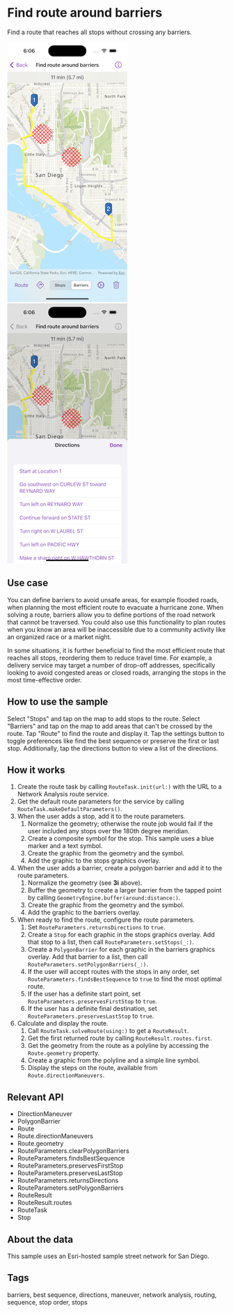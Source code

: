 # Find route around barriers

Find a route that reaches all stops without crossing any barriers.

![Image of find route around barriers](find-route-around-barriers-1.png)
![Image of find route around barriers](find-route-around-barriers-2.png)

## Use case

You can define barriers to avoid unsafe areas, for example flooded roads, when planning the most efficient route to evacuate a hurricane zone. When solving a route, barriers allow you to define portions of the road network that cannot be traversed. You could also use this functionality to plan routes when you know an area will be inaccessible due to a community activity like an organized race or a market night.

In some situations, it is further beneficial to find the most efficient route that reaches all stops, reordering them to reduce travel time. For example, a delivery service may target a number of drop-off addresses, specifically looking to avoid congested areas or closed roads, arranging the stops in the most time-effective order.

## How to use the sample

Select "Stops" and tap on the map to add stops to the route. Select "Barriers" and tap on the map to add areas that can't be crossed by the route. Tap "Route" to find the route and display it. Tap the settings button to toggle preferences like find the best sequence or preserve the first or last stop. Additionally, tap the directions button to view a list of the directions.

## How it works

1. Create the route task by calling `RouteTask.init(url:)` with the URL to a Network Analysis route service.
2. Get the default route parameters for the service by calling `RouteTask.makeDefaultParameters()`.
3. When the user adds a stop, add it to the route parameters.
    1. Normalize the geometry; otherwise the route job would fail if the user included any stops over the 180th degree meridian.
    2. Create a composite symbol for the stop. This sample uses a blue marker and a text symbol.
    3. Create the graphic from the geometry and the symbol.
    4. Add the graphic to the stops graphics overlay.
4. When the user adds a barrier, create a polygon barrier and add it to the route parameters.
    1. Normalize the geometry (see **3i** above).
    2. Buffer the geometry to create a larger barrier from the tapped point by calling `GeometryEngine.buffer(around:distance:)`.
    3. Create the graphic from the geometry and the symbol.
    4. Add the graphic to the barriers overlay.
5. When ready to find the route, configure the route parameters.
    1. Set `RouteParameters.returnsDirections` to `true`.
    2. Create a `Stop` for each graphic in the stops graphics overlay. Add that stop to a list, then call `RouteParameters.setStops(_:)`.
    3. Create a `PolygonBarrier` for each graphic in the barriers graphics overlay. Add that barrier to a list, then call `RouteParameters.setPolygonBarriers(_:)`.
    4. If the user will accept routes with the stops in any order, set `RouteParameters.findsBestSequence` to `true` to find the most optimal route.
    5. If the user has a definite start point, set `RouteParameters.preservesFirstStop` to `true`.
    6. If the user has a definite final destination, set `RouteParameters.preservesLastStop` to `true`.
6. Calculate and display the route.
    1. Call `RouteTask.solveRoute(using:)` to get a `RouteResult`.
    2. Get the first returned route by calling `RouteResult.routes.first`.
    3. Get the geometry from the route as a polyline by accessing the `Route.geometry` property.
    4. Create a graphic from the polyline and a simple line symbol.
    5. Display the steps on the route, available from `Route.directionManeuvers`.

## Relevant API

* DirectionManeuver
* PolygonBarrier
* Route
* Route.directionManeuvers
* Route.geometry
* RouteParameters.clearPolygonBarriers
* RouteParameters.findsBestSequence
* RouteParameters.preservesFirstStop
* RouteParameters.preservesLastStop
* RouteParameters.returnsDirections
* RouteParameters.setPolygonBarriers
* RouteResult
* RouteResult.routes
* RouteTask
* Stop

## About the data

This sample uses an Esri-hosted sample street network for San Diego.

## Tags

barriers, best sequence, directions, maneuver, network analysis, routing, sequence, stop order, stops
